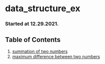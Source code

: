 # data_structure_ex

### Started at 12.29.2021.

## Table of Contents
1. [summation of two numbers](https://github.com/garlicvread/data_structure_ex/blob/main/001.summation_of_two_numbers.py)
2. [maximum difference between two numbers](https://github.com/garlicvread/data_structure_ex/blob/main/002.maximum_diff_btw._two_numbers.py)
